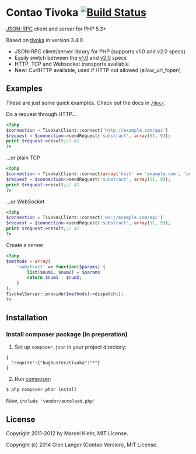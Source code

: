 # Contao Tivoka [![Build Status](https://travis-ci.org/BugBuster1701/tivoka.svg)](https://travis-ci.org/BugBuster1701/tivoka)
[JSON-RPC](http://jsonrpc.org/) client and server for PHP 5.3+

Based on [tivoka](https://github.com/marcelklehr/tivoka) in version 3.4.0

* JSON-RPC client/server library for PHP (supports v1.0 and v2.0 specs)
* Easily switch between the [v1.0](http://json-rpc.org/wiki/specification) and [v2.0](http://jsonrpc.org/specification) specs
* HTTP, TCP and Websocket transports available
* New: CurlHTTP available, used if HTTP not allowed (allow_url_fopen)

## Examples ##
These are just some quick examples. Check out the docs in [`/doc/`](https://github.com/BugBuster1701/contao-tivoka/tree/contao-develop/doc).

Do a request through HTTP...
```php
<?php
$connection = Tivoka\Client::connect('http://example.com/api')
$request = $connection->sendRequest('substract', array(51, 9));
print $request->result;// 42
?>
```

...or plain TCP
```php
<?php
$connection = Tivoka\Client::connect(array('host' => 'example.com', 'port' => 1234))
$request = $connection->sendRequest('substract', array(51, 9));
print $request->result;// 42
?>
```

...or WebSocket
```php
<?php
$connection = Tivoka\Client::connect('ws://example.com/api')
$request = $connection->sendRequest('substract', array(51, 9));
print $request->result;// 42
?>
```

Create a server
```php
<?php
$methods = array(
    'substract' => function($params) {
        list($num1, $num2) = $params
        return $num1 - $num2;
    }
);
Tivoka\Server::provide($methods)->dispatch();
?>
```

## Installation

### Install composer package (in preperation)
1. Set up `composer.json` in your project directory:
```
{
  "require":{"bugbuster/tivoka":"*"}
}
```

2. Run [composer](http://getcomposer.org/doc/00-intro.md#installation):
```sh
$ php composer.phar install
```

Now, `include 'vendor/autoload.php'`

## License ##
Copyright 2011-2012 by Marcel Klehr, MIT License.

Copyright (c) 2014 Glen Langer (Contao Version), MIT License.

